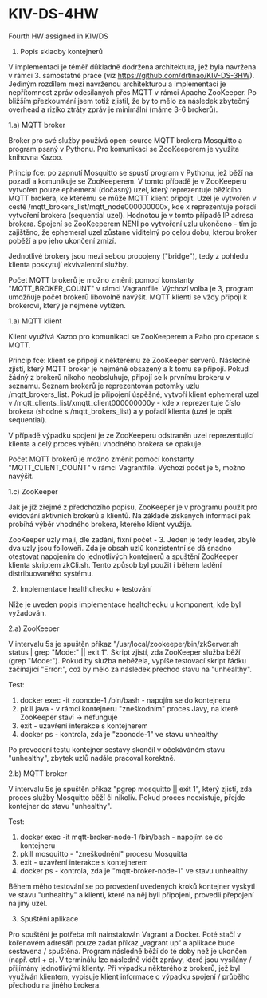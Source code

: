 # KIV-DS-4HW
Fourth HW assigned in KIV/DS

1) Popis skladby kontejnerů

V implementaci je téměř důkladně dodržena architektura, jež byla navržena v rámci 3. samostatné práce (viz https://github.com/drtinao/KIV-DS-3HW). Jediným rozdílem mezi navrženou architekturou a implementací je nepřítomnost zpráv odesílaných přes MQTT v rámci Apache ZooKeeper. Po bližším přezkoumání jsem totiž zjistil, že by to mělo za následek zbytečný overhead a riziko ztráty zpráv je minimální (máme 3-6 brokerů).

1.a) MQTT broker

Broker pro své služby používá open-source MQTT brokera Mosquitto a program psaný v Pythonu. Pro komunikaci se ZooKeeperem je využita knihovna Kazoo.

Princip fce: po zapnutí Mosquitto se spustí program v Pythonu, jež běží na pozadí a komunikuje se ZooKeeperem. V tomto případě je v ZooKeeperu vytvořen pouze ephemeral (dočasný) uzel, který reprezentuje běžícího MQTT brokera, ke kterému se může MQTT klient připojit. Uzel je vytvořen v cestě /mqtt_brokers_list/mqtt_node000000000x, kde x reprezentuje pořadí vytvoření brokera (sequential uzel). Hodnotou je v tomto případě IP adresa brokera. Spojení se ZooKeeperem NENÍ po vytvoření uzlu ukončeno - tím je zajištěno, že ephemeral uzel zůstane viditelný po celou dobu, kterou broker poběží a po jeho ukončení zmizí.

Jednotlivé brokery jsou mezi sebou propojeny ("bridge"), tedy z pohledu klienta poskytují ekvivalentní služby.

Počet MQTT brokerů je možno změnit pomocí konstanty "MQTT_BROKER_COUNT" v rámci Vagrantfile. Výchozí volba je 3, program umožňuje počet brokerů libovolně navýšit. MQTT klienti se vždy připojí k brokerovi, který je nejméně vytížen.

1.a) MQTT klient

Klient využívá Kazoo pro komunikaci se ZooKeeperem a Paho pro operace s MQTT.

Princip fce: klient se připojí k některému ze ZooKeeper serverů. Následně zjistí, který MQTT broker je nejméně obsazený a k tomu se připojí. Pokud žádný z brokerů nikoho neobsluhuje, připojí se k prvnímu brokeru v seznamu. Seznam brokerů je reprezentován potomky uzlu /mqtt_brokers_list. Pokud je připojení úspěšné, vytvoří klient ephemeral uzel v /mqtt_clients_list/xmqtt_client000000000y - kde x reprezentuje číslo brokera (shodné s /mqtt_brokers_list) a y pořadí klienta (uzel je opět sequential).

V případě výpadku spojení je ze ZooKeeperu odstraněn uzel reprezentující klienta a celý proces výběru vhodného brokera se opakuje.

Počet MQTT brokerů je možno změnit pomocí konstanty "MQTT_CLIENT_COUNT" v rámci Vagrantfile. Výchozí počet je 5, možno navýšit.

1.c) ZooKeeper

Jak je již zřejmé z předchozího popisu, ZooKeeper je v programu použit pro evidování aktivních brokerů a klientů. Na základě získaných informací pak probíhá výběr vhodného brokera, kterého klient využije.

ZooKeeper uzly mají, dle zadání, fixní počet - 3. Jeden je tedy leader, zbylé dva uzly jsou followeři. Zda je obsah uzlů konzistentní se dá snadno otestovat napojením do jednotlivých kontejnerů a spuštění ZooKeeper klienta skriptem zkCli.sh. Tento způsob byl použit i během ladění distribuovaného systému.

2) Implementace healthchecku + testování

Níže je uveden popis implementace healtchecku u komponent, kde byl vyžadován.

2.a) ZooKeeper

V intervalu 5s je spuštěn příkaz "/usr/local/zookeeper/bin/zkServer.sh status | grep "Mode:" || exit 1". Skript zjistí, zda ZooKeeper služba běží (grep "Mode:"). Pokud by služba neběžela, vypíše testovací skript řádku začínající "Error:", což by mělo za následek přechod stavu na "unhealthy".

Test:
1) docker exec -it zoonode-1 /bin/bash - napojím se do kontejneru
2) pkill java - v rámci kontejneru "zneškodním" proces Javy, na které ZooKeeper staví -> nefunguje
3) exit - uzavření interakce s kontejnerem
4) docker ps - kontrola, zda je "zoonode-1" ve stavu unhealthy

Po provedení testu kontejner sestavy skončil v očekáváném stavu "unhealthy", zbytek uzlů nadále pracoval korektně.

2.b) MQTT broker

V intervalu 5s je spuštěn příkaz "pgrep mosquitto || exit 1", který zjistí, zda proces služby Mosquitto běží či nikoliv. Pokud proces neexistuje, přejde kontejner do stavu "unhealthy".

Test:
1) docker exec -it mqtt-broker-node-1 /bin/bash - napojím se do kontejneru
2) pkill mosquitto - "zneškodnění" procesu Mosquitta
3) exit - uzavření interakce s kontejnerem
4) docker ps - kontrola, zda je "mqtt-broker-node-1" ve stavu unhealthy

Během mého testování se po provedení uvedených kroků kontejner vyskytl ve stavu "unhealthy" a klienti, které na něj byli připojeni, provedli přepojení na jiný uzel.

3) Spuštění aplikace

Pro spuštění je potřeba mít nainstalován Vagrant a Docker. Poté stačí v kořenovém adresáři pouze zadat příkaz „vagrant up“ a aplikace bude sestavena / spuštěna. Program následně běží do té doby než je ukončen (např. ctrl + c). V terminálu lze následně vidět zprávy, které jsou vysílány / přijímány jednotlivými klienty. Při výpadku některého z brokerů, jež byl využíván klientem, vypisuje klient informace o výpadku spojení / průběho přechodu na jiného brokera.
